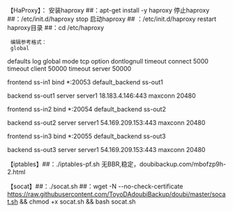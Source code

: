 【HaProxy】：
     安装haproxy ##：apt-get install -y haproxy
     停止haproxy ##：/etc/init.d/haproxy stop
     启动haproxy ## ：/etc/init.d/haproxy restart
     haproxy目录 ##：cd /etc/haproxy
     
     
     编辑参考格式：
     global

defaults
        log     global
        mode    tcp
        option  dontlognull
        timeout connect 5000
        timeout client  50000
        timeout server  50000

frontend ss-in1
    bind *:20053
    default_backend ss-out1

backend ss-out1
    server server1 18.183.4.146:443 maxconn 20480

frontend ss-in2
    bind *:20054
    default_backend ss-out2

backend ss-out2
    server server1 54.169.209.153:443 maxconn 20480

frontend ss-in3
    bind *:20055
    default_backend ss-out3

backend ss-out3
    server server1 54.169.209.153:443 maxconn 20480
    
    
【iptables】##：./iptables-pf.sh
           无BBR,稳定，doubibackup.com/mbofzp9h-2.html
    
    
    
【socat】##：./socat.sh
 ##：wget -N --no-check-certificate https://raw.githubusercontent.com/ToyoDAdoubiBackup/doubi/master/socat.sh && chmod +x socat.sh && bash socat.sh 
    
    
    
    
    
    
    
